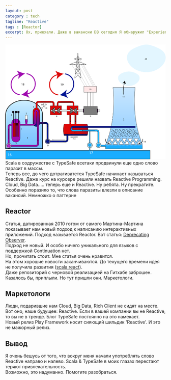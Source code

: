 ```yaml
---
layout: post
category : tech
tagline: "Reactive"
tags : [Reactor]
excerpt: Ох, приехали. Даже в вакансии DB сегодня Я обнаружил "Experience in UI architecture (MVP, reactive programming)"
---
```

![Firefox OS](/images/reactor.png)  
Scala в содружестве с TypeSafe всетаки продвинули еще одно слово паразит в массы.  
Теперь все, до чего дотрагиватется TypeSafe начинает называться Reactive. Даже курс на курсере решили назвать Reactive Programming.
Cloud, Big Data..... теперь еще и Reactive. Ну ребята. Ну прекратите.  
Особенно поразило то, что слова паразиты влезли в описание вакансий. Немножко о паттерне

## Reactor
Статья, датированная 2010 готом от самого Мартина-Мартина показывает нам новый подход к написанию интерактивных приложений. Подход называется Reactor. 
Вот статья: [Deprecating Observer](http://lampwww.epfl.ch/~imaier/pub/DeprecatingObserversTR2010.pdf).  
Подход не новый. И особо ничего уникального для языков с поддержкой Continuation нет.  
Но, прочитать стоит. Мне статья очень нравится.  
На этом хорошие новости заканчиваются. До текущего времени идея не получила развития ([scala.react](http://www.scala-lang.org/old/node/10865.html)).  
Даже репозиторий с черновой реализацией на Гитхабе заброшен. Казалось бы, приплыли. Но тут пришли они. Маркетологи.

## Маркетологи
Люди, подарившие нам Cloud, Big Data, Rich Client не сидят на месте. Вот оно, наше будущее: Reactive. Если в вашей компании вы не Reactive, то вы не в тренде. Блог TypeSafe постоянно на это намекает.  
Новый релиз Play Framework носит сияющий шильдик 'Reactive'. И это не мажорный релиз.

## Вывод
Я очень бешусь от того, что вокруг меня начали употреблять слово Reactive направо и налево. Scala & TypeSafe в моих глазах перестают теряют привлекательность.  
Возможно, это надуманно. Помогите разобраться. 
